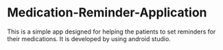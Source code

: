 # Medication-Reminder-Application
This is a simple app designed for helping the patients to set reminders for their medications. It is developed by using android studio.
